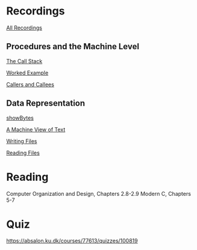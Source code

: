 # Recordings

[All Recordings](https://sid.erda.dk/sharelink/eYO08p2bLh)

## Procedures and the Machine Level

[The Call Stack](https://sid.erda.dk/share_redirect/g8Auj9QIab)

[Worked Example](https://sid.erda.dk/share_redirect/bvAD5xZpNw)

[Callers and Callees](https://sid.erda.dk/share_redirect/Ab6WHMWLmz)

## Data Representation

[showBytes](https://sid.erda.dk/share_redirect/bwHvfTUm4I)

[A Machine View of Text](https://sid.erda.dk/share_redirect/AEggCq6DJE)

[Writing Files](https://sid.erda.dk/share_redirect/g3uJdzAY4i)

[Reading Files](https://sid.erda.dk/share_redirect/Be2kCRF4xV)

# Reading

Computer Organization and Design, Chapters 2.8-2.9 
Modern C, Chapters 5-7

# Quiz 

https://absalon.ku.dk/courses/77613/quizzes/100819